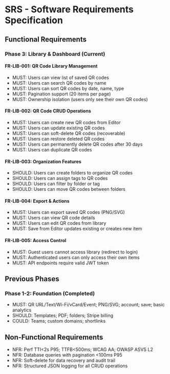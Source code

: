 # SRS - Software Requirements Specification

## Functional Requirements

### Phase 3: Library & Dashboard (Current)

#### FR-LIB-001: QR Code Library Management
- MUST: Users can view list of saved QR codes
- MUST: Users can search QR codes by name
- MUST: Users can sort QR codes by date, name, type
- MUST: Pagination support (20 items per page)
- MUST: Ownership isolation (users only see their own QR codes)

#### FR-LIB-002: QR Code CRUD Operations
- MUST: Users can create new QR codes from Editor
- MUST: Users can update existing QR codes
- MUST: Users can soft-delete QR codes (recoverable)
- MUST: Users can restore deleted QR codes
- MUST: Users can permanently delete QR codes after 30 days
- MUST: Users can duplicate QR codes

#### FR-LIB-003: Organization Features
- SHOULD: Users can create folders to organize QR codes
- SHOULD: Users can assign tags to QR codes
- SHOULD: Users can filter by folder or tag
- SHOULD: Users can move QR codes between folders

#### FR-LIB-004: Export & Actions
- MUST: Users can export saved QR codes (PNG/SVG)
- MUST: Users can view QR code details
- MUST: Users can edit QR codes from library
- MUST: Save from Editor updates existing or creates new item

#### FR-LIB-005: Access Control
- MUST: Guest users cannot access library (redirect to login)
- MUST: Authenticated users can only access their own items
- MUST: API endpoints require valid JWT token

## Previous Phases

### Phase 1-2: Foundation (Completed)
- MUST: QR URL/Text/Wi-Fi/vCard/Event; PNG/SVG; account; save; basic analytics
- SHOULD: Templates; PDF; folders; Stripe billing
- COULD: Teams; custom domains; shortlinks

## Non-Functional Requirements
- NFR: Perf TTI<2s P95; TTFB<500ms; WCAG AA; OWASP ASVS L2
- NFR: Database queries with pagination <100ms P95
- NFR: Soft-delete for data recovery and audit trail
- NFR: Structured JSON logging for all CRUD operations

